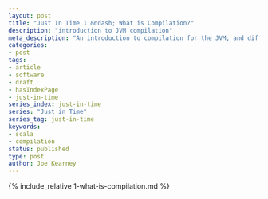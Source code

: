 ```yaml
---
layout: post
title: "Just In Time 1 &ndash; What is Compilation?"
description: "introduction to JVM compilation"
meta_description: "An introduction to compilation for the JVM, and differences between how Scala and Java compile to bytecode"
categories:
- post
tags:
- article
- software
- draft
- hasIndexPage
- just-in-time
series_index: just-in-time
series: "Just in Time"
series_tag: just-in-time
keywords:
- scala
- compilation
status: published
type: post
author: Joe Kearney
---
```


{% include_relative 1-what-is-compilation.md %}

